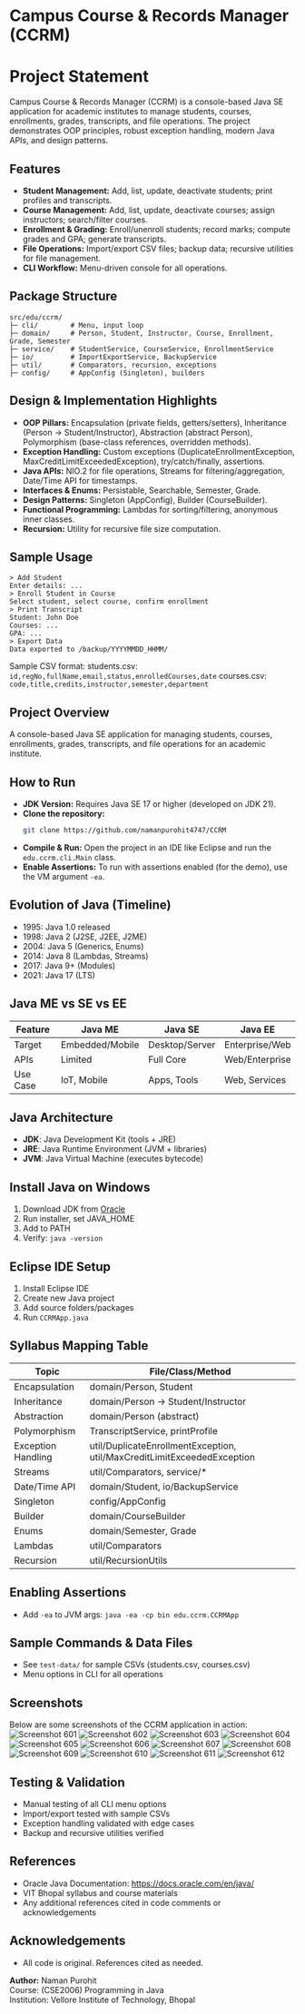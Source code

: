 # Campus Course & Records Manager (CCRM)
# Project Statement
Campus Course & Records Manager (CCRM) is a console-based Java SE application for academic institutes to manage students, courses, enrollments, grades, transcripts, and file operations. The project demonstrates OOP principles, robust exception handling, modern Java APIs, and design patterns.

## Features
- **Student Management:** Add, list, update, deactivate students; print profiles and transcripts.
- **Course Management:** Add, list, update, deactivate courses; assign instructors; search/filter courses.
- **Enrollment & Grading:** Enroll/unenroll students; record marks; compute grades and GPA; generate transcripts.
- **File Operations:** Import/export CSV files; backup data; recursive utilities for file management.
- **CLI Workflow:** Menu-driven console for all operations.

## Package Structure
```
src/edu/ccrm/
├─ cli/        # Menu, input loop
├─ domain/     # Person, Student, Instructor, Course, Enrollment, Grade, Semester
├─ service/    # StudentService, CourseService, EnrollmentService
├─ io/         # ImportExportService, BackupService
├─ util/       # Comparators, recursion, exceptions
├─ config/     # AppConfig (Singleton), builders
```

## Design & Implementation Highlights
- **OOP Pillars:** Encapsulation (private fields, getters/setters), Inheritance (Person → Student/Instructor), Abstraction (abstract Person), Polymorphism (base-class references, overridden methods).
- **Exception Handling:** Custom exceptions (DuplicateEnrollmentException, MaxCreditLimitExceededException), try/catch/finally, assertions.
- **Java APIs:** NIO.2 for file operations, Streams for filtering/aggregation, Date/Time API for timestamps.
- **Interfaces & Enums:** Persistable, Searchable<T>, Semester, Grade.
- **Design Patterns:** Singleton (AppConfig), Builder (CourseBuilder).
- **Functional Programming:** Lambdas for sorting/filtering, anonymous inner classes.
- **Recursion:** Utility for recursive file size computation.

## Sample Usage
```
> Add Student
Enter details: ...
> Enroll Student in Course
Select student, select course, confirm enrollment
> Print Transcript
Student: John Doe
Courses: ...
GPA: ...
> Export Data
Data exported to /backup/YYYYMMDD_HHMM/
```
Sample CSV format:
students.csv: `id,regNo,fullName,email,status,enrolledCourses,date`
courses.csv: `code,title,credits,instructor,semester,department`


## Project Overview
A console-based Java SE application for managing students, courses, enrollments, grades, transcripts, and file operations for an academic institute.

## How to Run
- **JDK Version:** Requires Java SE 17 or higher (developed on JDK 21).
- **Clone the repository:**
	```sh
	git clone https://github.com/namanpurohit4747/CCRM
	```
- **Compile & Run:** Open the project in an IDE like Eclipse and run the `edu.ccrm.cli.Main` class.
- **Enable Assertions:** To run with assertions enabled (for the demo), use the VM argument `-ea`.

## Evolution of Java (Timeline)
- 1995: Java 1.0 released
- 1998: Java 2 (J2SE, J2EE, J2ME)
- 2004: Java 5 (Generics, Enums)
- 2014: Java 8 (Lambdas, Streams)
- 2017: Java 9+ (Modules)
- 2021: Java 17 (LTS)

## Java ME vs SE vs EE
| Feature      | Java ME         | Java SE         | Java EE         |
|--------------|-----------------|-----------------|-----------------|
| Target       | Embedded/Mobile | Desktop/Server  | Enterprise/Web  |
| APIs         | Limited         | Full Core       | Web/Enterprise  |
| Use Case     | IoT, Mobile     | Apps, Tools     | Web, Services   |

## Java Architecture
- **JDK**: Java Development Kit (tools + JRE)
- **JRE**: Java Runtime Environment (JVM + libraries)
- **JVM**: Java Virtual Machine (executes bytecode)

## Install Java on Windows
1. Download JDK from [Oracle](https://www.oracle.com/java/technologies/downloads/)
2. Run installer, set JAVA_HOME
3. Add to PATH
4. Verify: `java -version`

## Eclipse IDE Setup
1. Install Eclipse IDE
2. Create new Java project
3. Add source folders/packages
4. Run `CCRMApp.java`

## Syllabus Mapping Table
| Topic                | File/Class/Method                |
|----------------------|----------------------------------|
| Encapsulation        | domain/Person, Student           |
| Inheritance          | domain/Person → Student/Instructor|
| Abstraction          | domain/Person (abstract)         |
| Polymorphism         | TranscriptService, printProfile  |
| Exception Handling   | util/DuplicateEnrollmentException, util/MaxCreditLimitExceededException |
| Streams              | util/Comparators, service/*      |
| Date/Time API        | domain/Student, io/BackupService |
| Singleton            | config/AppConfig                 |
| Builder              | domain/CourseBuilder             |
| Enums                | domain/Semester, Grade           |
| Lambdas              | util/Comparators                 |
| Recursion            | util/RecursionUtils              |

## Enabling Assertions
- Add `-ea` to JVM args: `java -ea -cp bin edu.ccrm.CCRMApp`

## Sample Commands & Data Files
- See `test-data/` for sample CSVs (students.csv, courses.csv)
- Menu options in CLI for all operations

## Screenshots
Below are some screenshots of the CCRM application in action:
![Screenshot 601](src/screenshots/Screenshot%20(601).png)
![Screenshot 602](src/screenshots/Screenshot%20(602).png)
![Screenshot 603](src/screenshots/Screenshot%20(603).png)
![Screenshot 604](src/screenshots/Screenshot%20(604).png)
![Screenshot 605](src/screenshots/Screenshot%20(605).png)
![Screenshot 606](src/screenshots/Screenshot%20(606).png)
![Screenshot 607](src/screenshots/Screenshot%20(607).png)
![Screenshot 608](src/screenshots/Screenshot%20(608).png)
![Screenshot 609](src/screenshots/Screenshot%20(609).png)
![Screenshot 610](src/screenshots/Screenshot%20(610).png)
![Screenshot 611](src/screenshots/Screenshot%20(611).png)
![Screenshot 612](src/screenshots/Screenshot%20(612).png)
## Testing & Validation
- Manual testing of all CLI menu options
- Import/export tested with sample CSVs
- Exception handling validated with edge cases
- Backup and recursive utilities verified

## References
- Oracle Java Documentation: https://docs.oracle.com/en/java/
- VIT Bhopal syllabus and course materials
- Any additional references cited in code comments or acknowledgements



## Acknowledgements
- All code is original. References cited as needed.

**Author:** Naman Purohit  
Course: (CSE2006) Programming in Java  
Institution: Vellore Institute of Technology, Bhopal

